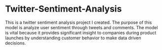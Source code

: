 # Twitter-Sentiment-Analysis

This is a twitter sentiment analysis project I created. The purpose of this model is analyze user sentiment through tweets and comments. The model is vital because it provides significant insight to companies during product launches by understanding customer behavior to make data driven decisions. 
